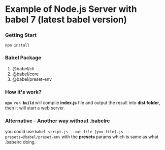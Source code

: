 
# Example of Node.js Server with babel 7 (latest babel version)

### Getting Start

`npm install`

### Babel Package
1. @babel/cli
2. @babel/core
3. @babel/preset-env


### How it's work?
**`npm run build`** will compile **index.js** file and output the result into **dist folder**, then it will start a web server.

### Alternative - Another way without **.babelrc**
you could use `babel script.js --out-file [you-file].js --presets=@babel/preset-env` with the **presets** params which is same as what .babelrc doing.
